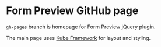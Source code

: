 # Form Preview GitHub page

`gh-pages` branch is homepage for Form Preview jQuery plugin.

The main page uses [Kube Framework](imperavi.com/kube/) for layout and styling.